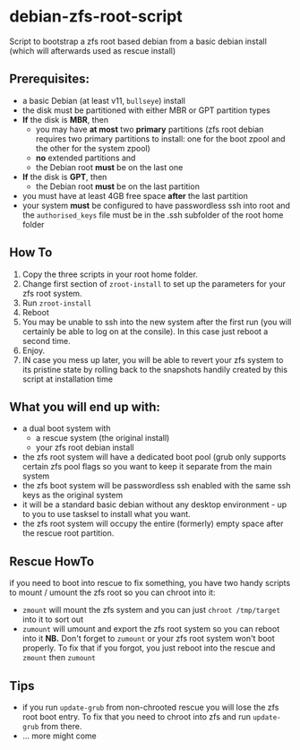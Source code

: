 # debian-zfs-root-script
Script to bootstrap a zfs root based debian from a basic debian install (which will afterwards used as rescue install)

## Prerequisites:
* a basic Debian (at least v11, `bullseye`) install
* the disk must be partitioned with either MBR or GPT partition types
* **If** the disk is **MBR**, then
  * you may have **at most** two **primary** partitions (zfs root debian requires two primary partitions to install: one for the boot zpool and the other for the system zpool)
  * **no** extended partitions and
  * the Debian root **must** be on the last one
* **If** the disk is **GPT**, then
  * the Debian root **must** be on the last partition
* you must have at least 4GB free space **after** the last partition
* your system **must** be configured to have passwordless ssh into root and the `authorised_keys` file must be in the .ssh subfolder of the root home folder 

## How To
1. Copy the three scripts in your root home folder.
2. Change first section of `zroot-install` to set up the parameters for your zfs root system.
3. Run `zroot-install`
4. Reboot
5. You may be unable to ssh into the new system after the first run (you will certainly be able to log on at the consile). In this case just reboot a second time.
7. Enjoy.
8. IN case you mess up later, you will be able to revert your zfs system to its pristine state by rolling back to the snapshots handily created by this script at installation time

## What you will end up with:
* a dual boot system with
  * a rescue system (the original install)
  * your zfs root debian install
* the zfs root system will have a dedicated boot pool (grub only supports certain zfs pool flags so you want to keep it separate from the main system
* the zfs boot system will be passwordless ssh enabled with the same ssh keys as the original system
* it will be a standard basic debian without any desktop environment - up to you to use tasksel to install what you want.
* the zfs root system will occupy the entire (formerly) empty space after the rescue root partition.

## Rescue HowTo

if you need to boot into rescue to fix something, you have two handy scripts to mount / umount the zfs root so you can chroot into it:
* `zmount` will mount the zfs system and you can just `chroot /tmp/target` into it to sort out
* `zumount` will umount and export the zfs root system so you can reboot into it
**NB.** Don't forget to `zumount` or your zfs root system won't boot properly. To fix that if you forgot, you just reboot into the rescue and `zmount` then `zumount`

## Tips
* if you run `update-grub` from non-chrooted rescue you will lose the zfs root boot entry. To fix that you need to chroot into zfs and run `update-grub` from there.
* ... more might come

